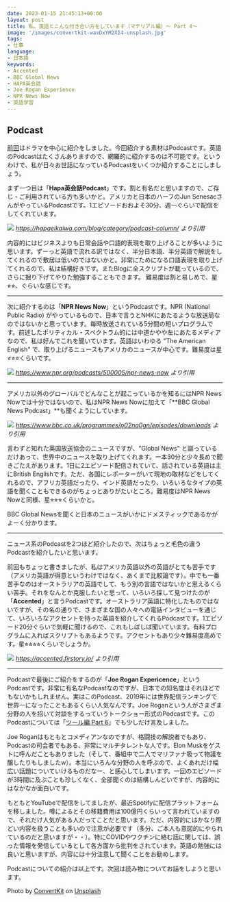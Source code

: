 ```yaml
---
date: 2023-01-15 21:45:13+00:00
layout: post
title: 私、英語とこんな付き合い方をしています（マテリアル編）〜 Part 4〜
image: '/images/convertkit-waxDxYM2XI4-unsplash.jpg'
tags:
- 仕事
language:
- 日本語
keywords:
- Accented
- BBC Global News
- HAPA英会話
- Joe Rogan Experience
- NPR News Now
- 英語学習
---
```


## Podcast


[前回](https://blog.shin.do/2023/01/how-i-work-with-english-with-materials-part3/)はドラマを中心に紹介をしました。今回紹介する素材はPodcastです。英語のPodcastはたくさんありますので、網羅的に紹介するのは不可能です。というわけで、私が日々お世話になっているPodcastをいくつか紹介することにしましょう。

まず一つ目は「**Hapa英会話Podcast**」です。割と有名だと思いますので、ご存じ・ご利用されている方も多いかと。アメリカと日本のハーフのJun SenesacさんがやっているPodcastです。1エピソードおおよそ30分、週一ぐらいで配信をしてくれています。


![]({{site.baseurl}}/images/Hapa-Eikaiwa-Podcast-1024x860.png)
*https://hapaeikaiwa.com/blog/category/podcast-column/ より引用*

内容的にはビジネスよりも日常会話や口語的表現を取り上げることが多いように思います。ずーっと英語で流れる訳ではなく、半分日本語、半分英語で解説をしてくれるので敷居は低いのではないかと。非常にためになる口語表現を取り上げてくれるので、私は結構好きです。またBlogに全スクリプトが載っているので、さらに掘り下げてやりた勉強することもできます。 難易度は割と易しめで、星⭐︎⭐︎、ぐらいな感じです。



* * *



次に紹介するのは「**NPR News Now**」というPodcastです。NPR (National Public Radio) がやっているもので、日本で言うとNHKにあたるような放送局なのではないかと思っています。毎時放送されている5分間の短いプログラムです。前述したポリティカル・スペクトラム的には中道かやや左にあたるメディアなので、私は好んでこれを聞いています。英語はいわゆる "The American English" で、取り上げるニュースもアメリカのニュースが中心です。難易度は星⭐︎⭐︎⭐︎くらいです。

![]({{site.baseurl}}/images/NPR-News-Now-1024x960.png)
*https://www.npr.org/podcasts/500005/npr-news-now より引用*



* * *



アメリカ以外のグローバルでどんなことが起こっているかを知るにはNPR News Nowでは十分ではないので、私はNPR News Nowに加えて「**BBC Global News Podcast」**も聞くようにしています。

![]({{site.baseurl}}/images/BBC-Global-News-Podcast-1024x1014.png)
*https://www.bbc.co.uk/programmes/p02nq0gn/episodes/downloads より引用*

言わずと知れた英国放送協会のニュースですが、"Global News" と謳っているだけあって、世界中のニュースを取り上げてくれます。一本30分と少々長めで聞きごたえがあります。1日に2エピソード配信されていて、話されている英語は主にBritish Englishです。ただ、各国にレポーターがいて現地の取材などをしてくれるので、アフリカ英語だったり、インド英語だったり、いろいろなタイプの英語を聞くこともできるのがちょっとありがたいところ。難易度はNPR News Nowと同様、星⭐︎⭐︎⭐︎くらいかと。

BBC Global Newsを聞くと日本のニュースがいかにドメスティックであるかがよーく分かります。



* * *



ニュース系のPodcastを2つほど紹介したので、次はちょっと毛色の違うPodcastを紹介したいと思います。

前回もちょっと書きましたが、私はアメリカ英語以外の英語がとても苦手です（アメリカ英語が得意というわけではなく、あくまで比較論です）。中でも一番苦手なのはオーストラリアの英語でして、もう別の言語ではないかと思えるくらい苦手。それをなんとか克服したいと思って、いろいろ探して見つけたのが「**Accented**」と言うPodcastです。オーストラリア英語に特化したものではないですが、その名の通りで、さまざまな国の人々への電話インタビューを通じて、いろいろなアクセントを持った英語を紹介してくれるPodcastです。1エピソード20分ぐらいで気軽に聞けるので、これもしばしば聞いています。有料プログラムに入ればスクリプトもあるようです。アクセントもあり少々難易度高めです。星⭐︎⭐︎⭐︎⭐︎くらいでしょうか。

![]({{site.baseurl}}/images/Accented-Podcast-1024x429.png)
*https://accented.firstory.io/ より引用*



* * *



Podcastで最後にご紹介をするのが「**Joe Rogan Expericence**」というPodcastです。非常に有名なPodcastなのですが、日本での知名度はそれほどでもないかもしれません。実はこのPodcast、2019年には世界配信ランキングで世界一になったこともあるくらい人気なんです。Joe Roganという人がさまざま分野の人を招いて対談をするっていうトークショー形式のPodcastです。このPodcastについては「[ツール編 Part 6](https://blog.shin.do/2022/12/how-i-work-with-english-with-tools-part6/)」でも少しだけ言及しました。



Joe Roganはもともとコメディアンなのですが、格闘技の解説者でもあり、Podcastの司会者でもある、非常にマルチタレントな人です。Elon Muskをゲストに呼んだこともありました（そして、番組中で二人でマリファナ吸って物議を醸したりもしましたw）。本当にいろんな分野の人を呼ぶので、よくあれだけ幅広い話題についていけるものだなー、と感心してしまいます。一回のエピソードが3時間に及ぶことも珍しくなく、全部聞くのは結構しんどいですが、内容的にはなかなか面白いです。

もともとYouTubeで配信をしてましたが、最近Spotifyに配信プラットフォームを移しました。噂によるとその移籍費用は100億円くらいって言われていますので、それだけ人気がある人だってことだと思います。ただ、内容的にはかなり際どい内容を扱うことも多いので注意が必要です（多分、ご本人も意図的にやられているのだと思いますが・・）。特にCOVIDやワクチンに絡む話に関しては、誤った情報を発信しているとして各方面から批判をされています。英語の勉強には良いと思いますが、内容には十分注意して聞くことをお勧めします。

Podcastについての紹介は以上です。次回は読み物についてお話をしようと思います。

Photo by [ConvertKit](https://unsplash.com/@convertkit?utm_source=unsplash&utm_medium=referral&utm_content=creditCopyText) on [Unsplash](https://unsplash.com/s/photos/podcast?utm_source=unsplash&utm_medium=referral&utm_content=creditCopyText)
